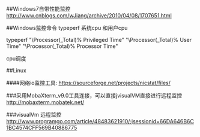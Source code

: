 ##Windows7自带性能监控
http://www.cnblogs.com/wJiang/archive/2010/04/08/1707651.html

##Windows监控命令 typeperf
系统cpu 和用户cpu

typeperf "\Processor(_Total)\% Privileged Time" "\Processor(_Total)\% User Time" "\Processor(_Total)\% Processor Time"

cpu调度

##Linux

####网络io监控工具: 
https://sourceforge.net/projects/nicstat/files/

###采用MobaXterm_v9.0工具连接，可以直接jvisualVM直接进行远程监控
http://mobaxterm.mobatek.net/

###visualVm 远程监控
http://www.programgo.com/article/48483621910/;jsessionid=66DA646B6C1BC4574CFF569B40886775
